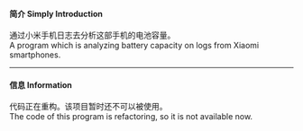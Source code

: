 #### 简介 Simply Introduction
通过小米手机日志去分析这部手机的电池容量。<br />
A program which is analyzing battery capacity on logs from Xiaomi smartphones.
****
#### 信息 Information
代码正在重构。该项目暂时还不可以被使用。<br />
The code of this program is refactoring, so it is not available now.